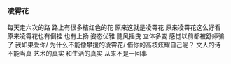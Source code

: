 

### 凌霄花

每天走六次的路
路上有很多桔红色的花
原来这就是凌霄花
原来凌霄花这么好看
原来凌霄花也有倒挂
也有上扬
姿态优雅
随风摇曳
立体多变
感觉以前都被舒婷骗了
我如果爱你/
为什么不能像攀援的凌霄花/
借你的高枝炫耀自己呢？
文人的诗
不能当真
艺术的真实
和生活的真实
从来不是一回事

